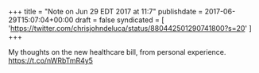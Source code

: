 +++
title = "Note on Jun 29 EDT 2017 at 11:7"
publishdate = 2017-06-29T15:07:04+00:00
draft = false
syndicated = [ 'https://twitter.com/chrisjohndeluca/status/880442501290741800?s=20' ]
+++

My thoughts on the new healthcare bill, from personal experience. https://t.co/nWRbTmR4y5
